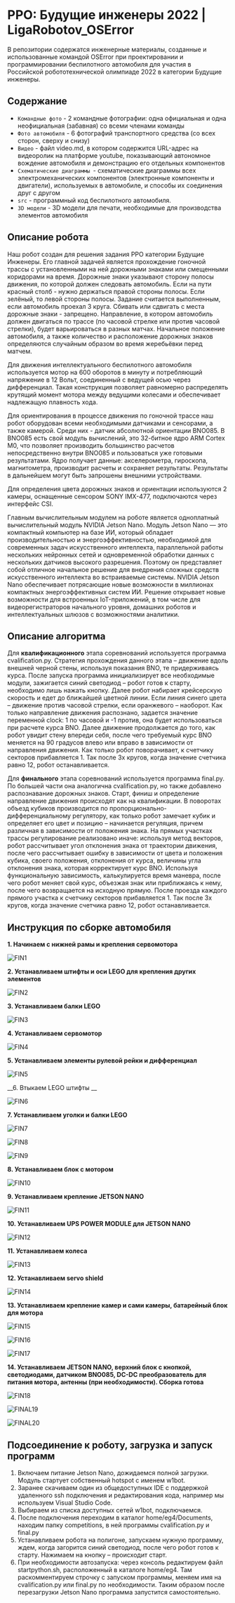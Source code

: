 РРО: Будущие инженеры 2022 | LigaRobotov_OSError
====

В репозитории содержатся инженерные материалы, созданные и использованные командой OSError при проектировании и программировании беспилотного автомобиля для участия в Российской робототехнической олимпиаде 2022 в категории Будущие инженеры.


## Содержание

* `Командные фото` - 2 командные фотографии: одна официальная и одна неофициальная (забавная) со всеми членами команды
* `Фото автомобиля` - 6 фотографий транспортного средства (со всех сторон, сверху и снизу)
* `Видео` - файл video.md, в котором содержится URL-адрес на видеоролик на платформе youtube, показывающий автономное вождение автомобиля и демонстрацию его отдельных компонентов 
* `Схематические диаграммы `- схематические диаграммы всеx электромеханических компонентов (электронные компоненты и двигатели), используемых в автомобиле, и способы их соединения друг с другом
* `src` - программный код беспилотного автомобиля.
* `3D модели` - 3D модели для печати, необходимые для производства элементов автомобиля


## Описание робота

  Наш робот создан для решения задания РРО категории Будущие Инженеры. Его главной задачей является прохождение гоночной трассы с установленными на ней дорожными знаками или смещенными коридорами на время. Дорожные знаки указывают сторону полосы движения, по которой должен следовать автомобиль. Если на пути красный столб - нужно держаться правой стороны полосы. Если зелёный, то левой стороны полосы. Задание считается выполненным, если автомобиль проехал 3 круга. Сбивать или сдвигать с места дорожные знаки - запрещено. Направление, в котором автомобиль должен двигаться по трассе (по часовой стрелке или против часовой стрелки), будет варьироваться в разных матчах. Начальное положение автомобиля, а также количество и расположение дорожных знаков определяются случайным образом во время жеребьёвки перед матчем.

  Для движения интеллектуального беспилотного автомобиля используется мотор на 600 оборотов в минуту и потребляющий напряжение в 12 Вольт, соединенный с ведущей осью через дифференциал. Такая конструкция позволяет равномерно распределять крутящий момент мотора между ведущими колесами и обеспечивает надлежащую плавность хода. 
  
  Для ориентирования в процессе движения по гоночной трассе наш робот оборудован всеми необходимыми датчиками и сенсорами, а также камерой. Среди них - датчик абсолютной ориентации BNO085. В BNO085 есть свой модуль вычислений, это 32-битное ядро ARM Cortex M0, что позволяет производить большинство расчетов непосредственно внутри BNO085 и пользоваться уже готовыми результатами. Ядро получает данные: акселерометра, гироскопа, магнитометра, производит расчеты и сохраняет результаты. Результаты в дальнейшем могут быть запрошены внешними устройствами. 

  Для определения цвета дорожных знаков и ориентации используются 2 камеры, оснащенные сенсором SONY IMX-477, подключаются через интерфейс CSI.
  
  Главным вычислительным модулем на роботе является одноплатный вычислительный модуль NVIDIA Jetson Nano. Модуль Jetson Nano — это компактный компьютер на базе ИИ, который обладает производительностью и энергоэффективностью, необходимой для современных задач искусственного интеллекта, параллельной работы нескольких нейронных сетей и одновременной обработки данных с нескольких датчиков высокого разрешения. Поэтому он представляет собой отличное начальное решение для внедрения сложных средств искусственного интеллекта во встраиваемые системы. NVIDIA Jetson Nano обеспечивает потрясающие новые возможности в миллионах компактных энергоэффективных систем ИИ. Решение открывает новые возможности для встроенных IoT-приложений, в том числе для видеорегистраторов начального уровня, домашних роботов и интеллектуальных шлюзов с возможностями аналитики. 


## Описание алгоритма

  Для __квалификационного__ этапа соревнований используется программа cvalification.py. Стратегия прохождения данного этапа – движение вдоль внешней черной стены, используя показания BNO, те придерживаясь курса. После запуска программа инициализирует все необходимые модули, зажигается синий светодиод – робот готов к старту, необходимо лишь нажать кнопку. Далее робот набирает крейсерскую скорость и едет до ближайшей цветной линии. Если линия синего цвета – движение против часовой стрелки, если оранжевого – наоборот. Как только направление движения распознано, задается значение переменной clock: 1 по часовой и -1 против, она будет использоваться при расчете курса BNO. Далее движение продолжается до того, как робот увидит стену впереди себя, после чего требуемый курс BNO меняется на 90 градусов влево или вправо в зависимости от направления движения. Как только робот поворачивает, к счетчику секторов прибавляется 1. Так после 3х кругов, когда значение счетчика равно 12, робот останавливается.

  Для __финального__ этапа соревнований используется программа final.py. По большей части она аналогична cvalification.py, но также добавлено распознавание дорожных знаков. Старт, финиш и определение направление движения происходят как на квалификации. В поворотах объезд кубиков производится по пропорционально-дифференциальному регулятору, как только робот замечает кубик и определяет его цвет и позицию – начинается регуляция, причем различная в зависимости от положения знака. На прямых участках трассы регулирование реализовано иначе: используя метод векторов, робот рассчитывает угол отклонения знака от траектории движения, после чего рассчитывает ошибку в зависимости от цвета и положения кубика, своего положения, отклонения от курса, величины угла отклонения знака, которая корректирует курс BNO. Используя функциональную зависимость, калькулируется время маневра, после чего робот меняет свой курс, объезжая знак или приближаясь к нему, после чего возвращается на исходную прямую. После проезда каждого прямого участка к счетчику секторов прибавляется 1. Так после 3х кругов, когда значение счетчика равно 12, робот останавливается.


## Инструкция по сборке автомобиля

__1.	Начинаем с нижней рамы и крепления сервомотора__

![FIN1](https://github.com/w1ngedshadow/w1WRO/blob/main/readmeimg/FIN1.jpg)

__2.	Устанавливаем штифты и оси LEGO для крепления других элементов__

![FIN2](https://github.com/w1ngedshadow/w1WRO/blob/main/readmeimg/FIN2.jpg)

__3.	Устанавливаем балки LEGO__

![FIN3](https://github.com/w1ngedshadow/w1WRO/blob/main/readmeimg/FIN3.jpg)

__4.	Устанавливаем сервомотор__

![FIN4](https://github.com/w1ngedshadow/w1WRO/blob/main/readmeimg/FIN4.jpg)

__5.	Устанавливаем элементы рулевой рейки и дифференциал__

![FIN5](https://github.com/w1ngedshadow/w1WRO/blob/main/readmeimg/FIN5.jpg)

__6.	Втыкаем LEGO штифты __

![FIN6](https://github.com/w1ngedshadow/w1WRO/blob/main/readmeimg/FIN6.jpg)

__7.	Устанавливаем уголки и балки LEGO__

![FIN7](https://github.com/w1ngedshadow/w1WRO/blob/main/readmeimg/FIN7.jpg)

![FIN8](https://github.com/w1ngedshadow/w1WRO/blob/main/readmeimg/FIN8.jpg)

![FIN9](https://github.com/w1ngedshadow/w1WRO/blob/main/readmeimg/FIN9.jpg)

__8.	Устанавливаем блок с мотором__

![FIN10](https://github.com/w1ngedshadow/w1WRO/blob/main/readmeimg/FIN10.jpg)

__9.	Устанавливаем крепление JETSON NANO__

![FIN11](https://github.com/w1ngedshadow/w1WRO/blob/main/readmeimg/FIN11.jpg)

__10.	Устанавливаем UPS POWER MODULE для JETSON NANO__

![FIN12](https://github.com/w1ngedshadow/w1WRO/blob/main/readmeimg/FIN12.jpg)

__11.	Устанавливаем колеса__

![FIN13](https://github.com/w1ngedshadow/w1WRO/blob/main/readmeimg/FIN13.jpg)

__12.	Устанавливаем servo shield__

![FIN14](https://github.com/w1ngedshadow/w1WRO/blob/main/readmeimg/FIN14.jpg)

__13.	Устанавливаем крепление камер и сами камеры, батарейный блок для мотора__

![FIN15](https://github.com/w1ngedshadow/w1WRO/blob/main/readmeimg/FIN15.jpg)

![FIN16](https://github.com/w1ngedshadow/w1WRO/blob/main/readmeimg/FIN16.jpg)

![FIN17](https://github.com/w1ngedshadow/w1WRO/blob/main/readmeimg/FIN17.jpg)

__14.	Устанавливаем JETSON NANO, верхний блок с кнопкой, светодиодами, датчиком BNO085, DC-DC преобразователь для питания мотора, антенны (при необходимости). Сборка готова__

![FIN18](https://github.com/w1ngedshadow/w1WRO/blob/main/readmeimg/FIN18.jpg)

![FINAL19](https://github.com/w1ngedshadow/w1WRO/blob/main/readmeimg/FINAL19.jpg)

![FINAL20](https://github.com/w1ngedshadow/w1WRO/blob/main/readmeimg/FINAL20.jpg)


## Подсоединение к роботу, загрузка и запуск программ


1.	Включаем питание Jetson Nano, дожидаемся полной загрузки. Модуль стартует собственный hotspot с именем w1bot. 
2.	Заранее скачиваем один из общедоступных IDE с поддержкой удаленного ssh подключения и редактирования кода, например мы используем Visual Studio Code.
3.	Выбираем из списка доступных сетей w1bot, подключаемся.
4.	После подключения переходим в каталог home/eg4/Documents, находим папку competitions, в ней программы cvalification.py и final.py
5.	Устанавливаем робота на полигоне, запускаем нужную программу, ждем, когда загорится синий светодиод, после чего робот готов к старту. Нажимаем на кнопку – происходит старт.
6.	При необходимости автозапуска: через консоль редактируем файл startpython.sh, расположенный в каталоге home/eg4. Там раскомментируем строчку с запуском программы, меняем имя на cvalification.py или final.py по необходимости. Таким образом после перезагрузки Jetson Nano программа запустится самостоятельно.


